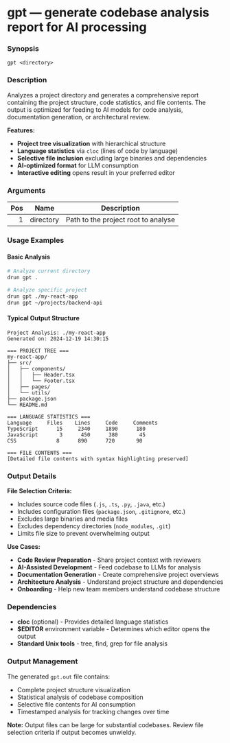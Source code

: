 # gpt — generate codebase analysis report for AI processing

### Synopsis

`gpt <directory>`

### Description

Analyzes a project directory and generates a comprehensive report containing the project structure, code statistics, and file contents. The output is optimized for feeding to AI models for code analysis, documentation generation, or architectural review.

**Features:**
- **Project tree visualization** with hierarchical structure
- **Language statistics** via `cloc` (lines of code by language)
- **Selective file inclusion** excluding large binaries and dependencies
- **AI-optimized format** for LLM consumption
- **Interactive editing** opens result in your preferred editor

### Arguments

| Pos | Name      | Description                         |
| --: | --------- | ----------------------------------- |
|   1 | directory | Path to the project root to analyse |

### Usage Examples

#### Basic Analysis
```bash
# Analyze current directory
drun gpt .

# Analyze specific project
drun gpt ./my-react-app
drun gpt ~/projects/backend-api
```

#### Typical Output Structure
```
Project Analysis: ./my-react-app
Generated on: 2024-12-19 14:30:15

=== PROJECT TREE ===
my-react-app/
├── src/
│   ├── components/
│   │   ├── Header.tsx
│   │   └── Footer.tsx
│   ├── pages/
│   └── utils/
├── package.json
└── README.md

=== LANGUAGE STATISTICS ===
Language     Files    Lines     Code     Comments
TypeScript      15     2340     1890      180
JavaScript       3      450      380       45
CSS             8      890      720       90

=== FILE CONTENTS ===
[Detailed file contents with syntax highlighting preserved]
```

### Output Details

**File Selection Criteria:**
- Includes source code files (`.js`, `.ts`, `.py`, `.java`, etc.)
- Includes configuration files (`package.json`, `.gitignore`, etc.)
- Excludes large binaries and media files
- Excludes dependency directories (`node_modules`, `.git`)
- Limits file size to prevent overwhelming output

**Use Cases:**
- **Code Review Preparation** - Share project context with reviewers
- **AI-Assisted Development** - Feed codebase to LLMs for analysis
- **Documentation Generation** - Create comprehensive project overviews
- **Architecture Analysis** - Understand project structure and dependencies
- **Onboarding** - Help new team members understand codebase structure

### Dependencies

- **cloc** (optional) - Provides detailed language statistics
- **$EDITOR** environment variable - Determines which editor opens the output
- **Standard Unix tools** - tree, find, grep for file analysis

### Output Management

The generated `gpt.out` file contains:
- Complete project structure visualization
- Statistical analysis of codebase composition
- Selective file contents for AI consumption
- Timestamped analysis for tracking changes over time

**Note:** Output files can be large for substantial codebases. Review file selection criteria if output becomes unwieldy.
